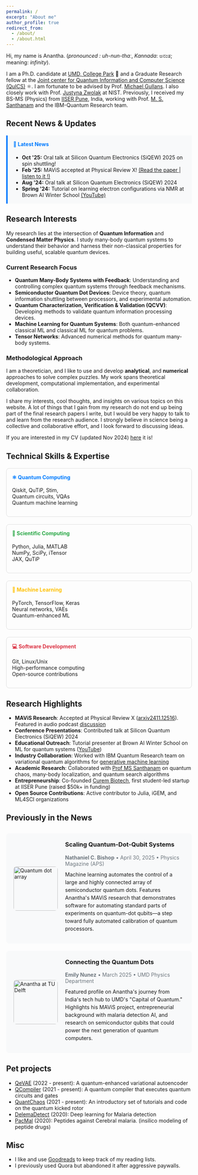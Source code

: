 ```yaml
---
permalink: /
excerpt: "About me"
author_profile: true
redirect_from: 
  - /about/
  - /about.html
---
```

Hi, my name is Anantha. (*pronounced : uh-nun-thɑː*, *Kannada*: ಅನಂತ; meaning: *infinity*). 

I am a Ph.D. candidate at <a href="https://umdphysics.umd.edu" target="_blank">UMD, College Park</a> 🐢 and a Graduate Research fellow at the <a href="https://quics.umd.edu/" target="_blank">Joint center for Quantum Information and Computer Science (QuICS)</a> ⚛️. I am fortunate to be advised by Prof. <a href="https://quics.umd.edu/people/michael-gullans" target="_blank">Michael Gullans</a>. I also closely work with Prof. <a href="https://www.nist.gov/people/justyna-zwolak" target="_blank">Justyna Zwolak</a> at NIST. Previously, I received my BS-MS (Physics) from <a href="https://www.iiserpune.ac.in/" target="_blank">IISER Pune</a>, India, working with Prof. <a href="http://www.iiserpune.ac.in/~santh/" target="_blank">M. S. Santhanam</a> and the IBM-Quantum Research team.   

## Recent News & Updates
<div style="background-color: #f8f9fa; border-left: 4px solid #007bff; padding: 15px; margin: 20px 0;">
<h4 style="margin-top: 0; color: #007bff;">🎉 Latest News</h4>
<ul style="margin-bottom: 0;">
<li><strong>Oct '25:</strong> Oral talk at Silicon Quantum Electronics (SiQEW) 2025 on spin shuttling!</li>
<li><strong>Feb '25:</strong> MAViS accepted at Physical Review X! <a href="https://journals.aps.org/prx/abstract/10.1103/PhysRevX.15.021034" target="_blank">(Read the paper </a> | <a href="https://drive.google.com/file/d/1lBeetKCOfpPChbX4Ek0EXn9hq462D1DS/view?usp=drive_link" target="_blank"> listen to it !)</a></li>
<li><strong>Aug '24:</strong> Oral talk at Silicon Quantum Electronics (SiQEW) 2024</li>
<li><strong>Spring '24:</strong> Tutorial on learning electron configurations via NMR at Brown AI Winter School <a href="https://www.youtube.com/watch?v=pmrNGed_Mwo" target="_blank">(YouTube)</a></li>
</ul>
</div>   

## Research Interests

My research lies at the intersection of **Quantum Information** and **Condensed Matter Physics**. I study many-body quantum systems to understand their behavior and harness their non-classical properties for building useful, scalable quantum devices.

### Current Research Focus
- **Quantum Many-Body Systems with Feedback**: Understanding and controlling complex quantum systems through feedback mechanisms.
- **Semiconductor Quantum Dot Devices**: Device theory, quantum information shuttling between processors, and experimental automation.
- **Quantum Characterization, Verification & Validation (QCVV)**: Developing methods to validate quantum information processing devices.
- **Machine Learning for Quantum Systems**: Both quantum-enhanced classical ML and classical ML for quantum problems.
- **Tensor Networks**: Advanced numerical methods for quantum many-body systems.

### Methodological Approach
I am a theoretician, and I like to use and develop **analytical**, and **numerical** approaches to solve complex puzzles. My work spans theoretical development, computational implementation, and experimental collaboration. 

I share my interests, cool thoughts, and insights on various topics on this website. A lot of things that I gain from my research do not end up being part of the final research papers I write, but I would be very happy to talk to and learn from the research audience. I strongly believe in science being a collective and collaborative effort, and I look forward to discussing ideas.

If you are interested in my CV (updated Nov 2024) <a href="https://raw.githubusercontent.com/Anantha-Rao12/Anantha-Rao12.github.io/master/files/AnanthaRao_CV.pdf" target="_blank">here</a> it is!

## Technical Skills & Expertise

<div style="display: grid; grid-template-columns: repeat(auto-fit, minmax(250px, 1fr)); gap: 20px; margin: 20px 0;">
<div style="border: 1px solid #ddd; border-radius: 8px; padding: 15px;">
<h4 style="color: #007bff; margin-top: 0;">⚛️ Quantum Computing</h4>
<p>Qiskit, QuTiP, Stim,<br>Quantum circuits, VQAs<br>Quantum machine learning</p>
</div>
<div style="border: 1px solid #ddd; border-radius: 8px; padding: 15px;">
<h4 style="color: #28a745; margin-top: 0;">🧮 Scientific Computing</h4>
<p>Python, Julia, MATLAB<br>NumPy, SciPy, iTensor<br>JAX, QuTiP</p>
</div>
<div style="border: 1px solid #ddd; border-radius: 8px; padding: 15px;">
<h4 style="color: #ffc107; margin-top: 0;">🤖 Machine Learning</h4>
<p>PyTorch, TensorFlow, Keras<br>Neural networks, VAEs<br>Quantum-enhanced ML</p>
</div>
<div style="border: 1px solid #ddd; border-radius: 8px; padding: 15px;">
<h4 style="color: #dc3545; margin-top: 0;">💻 Software Development</h4>
<p>Git, Linux/Unix<br>High-performance computing<br>Open-source contributions</p>
</div>
</div>

## Research Highlights
- **MAViS Research**: Accepted at Physical Review X (<a href="https://journals.aps.org/prx/abstract/10.1103/PhysRevX.15.021034" target="_blank">arxiv2411.12516</a>). Featured in audio podcast <a href="https://drive.google.com/file/d/1lBeetKCOfpPChbX4Ek0EXn9hq462D1DS/view?usp=drive_link" target="_blank">discussion</a>
- **Conference Presentations**: Contributed talk at Silicon Quantum Electronics (SiQEW) 2024
- **Educational Outreach**: Tutorial presenter at Brown AI Winter School on ML for quantum systems (<a href="https://www.youtube.com/watch?v=pmrNGed_Mwo" target="_blank">YouTube</a>)
- **Industry Collaboration**: Worked with IBM Quantum Research team on variational quantum algorithms for [generative machine learning](https://en.wikipedia.org/wiki/Generative_model)
- **Academic Research**: Collaborated with <a href="http://www.iiserpune.ac.in/~santh/" target="_blank">Prof MS Santhanam</a> on quantum chaos, many-body localization, and quantum search algorithms
- **Entrepreneurship**: Co-founded <a href="https://curembiotech.com/" target="_blank">Curem Biotech</a>, first student-led startup at IISER Pune (raised $50k+ in funding)
- **Open Source Contributions**: Active contributor to Julia, iGEM, and ML4SCI organizations

## Previously in the News

<div style="margin: 30px 0;">

<!-- First News Article -->
<div style="background-color: #f8f9fa; border-radius: 8px; padding: 20px; margin: 20px 0; display: flex; align-items: center; gap: 20px;">
<div style="flex-shrink: 0;">
<img src="https://physics.aps.org/assets/4755afbc-ecc7-41ed-8067-9bbe92e69412/e88_2.png" alt="Quantum dot array" style="width: 120px; height: 120px; object-fit: cover; border-radius: 8px;">
</div>
<div style="flex-grow: 1;">
<h3 style="margin-top: 0; color: #007bff;">
<a href="https://physics.aps.org/articles/v18/88" target="_blank" style="text-decoration: none;">Scaling Quantum-Dot-Qubit Systems</a>
</h3>
<p style="margin: 5px 0; font-size: 14px; color: #6c757d;">
<strong>Nathaniel C. Bishop</strong> • April 30, 2025 • Physics Magazine (APS)
</p>
<p style="margin: 10px 0; line-height: 1.5;">
Machine learning automates the control of a large and highly connected array of semiconductor quantum dots. Features Anantha's MAViS research that demonstrates software for automating standard parts of experiments on quantum-dot qubits—a step toward fully automated calibration of quantum processors.
</p>
</div>
</div>

<!-- Second News Article -->
<div style="background-color: #f8f9fa; border-radius: 8px; padding: 20px; margin: 20px 0; display: flex; align-items: center; gap: 20px;">
<div style="flex-shrink: 0;">
<img src="https://www.umdphysics.umd.edu/images/news_images/Rao_A_Delft.jpg" alt="Anantha at TU Delft" style="width: 120px; height: 120px; object-fit: cover; border-radius: 8px;">
</div>
<div style="flex-grow: 1;">
<h3 style="margin-top: 0; color: #007bff;">
<a href="https://www.umdphysics.umd.edu/about-us/news/department-news/2017-dots-s25.html" target="_blank" style="text-decoration: none;">Connecting the Quantum Dots</a>
</h3>
<p style="margin: 5px 0; font-size: 14px; color: #6c757d;">
<strong>Emily Nunez</strong> • March 2025 • UMD Physics Department
</p>
<p style="margin: 10px 0; line-height: 1.5;">
Featured profile on Anantha's journey from India's tech hub to UMD's "Capital of Quantum." Highlights his MAViS project, entrepreneurial background with malaria detection AI, and research on semiconductor qubits that could power the next generation of quantum computers.
</p>
</div>
</div>

</div>


## Pet projects
- <a href="https://github.com/Anantha-Rao12/QVAE" target="_blank">QeVAE</a> (2022 - present): A quantum-enhanced variational autoencoder
- <a href="https://github.com/Anantha-Rao12/QCompiler" target="_blank">QCompiler</a> (2021 - present): A quantum compiler that executes quantum circuits and gates
- <a href="https://github.com/Anantha-Rao12/QuantChaos" target="_blank">QuantChaos</a> (2021 - present): An introductory set of tutorials and code on the quantum kicked rotor
- <a href="https://github.com/Anantha-Rao12/DeleMa-detect" target="_blank">DelemaDetect</a> (2020): Deep learning for Malaria detection
- <a href="https://github.com/Anantha-Rao12/Peptides-against-Cerebral-Malaria" target="_blank">PacMal</a> (2020): Peptides against Cerebral malaria. (insilico modeling of peptide drugs)


## Misc 
- I like and use <a href="https://www.goodreads.com/user/show/114317125-anantha-rao" target="_blank">Goodreads</a> to keep track of my reading lists.
- I previously used Quora but abandoned it after aggressive paywalls.


